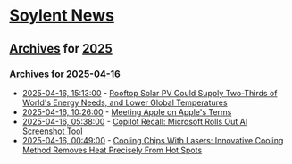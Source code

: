 # [Soylent News](../../../README.md)

## [Archives](../../index.md) for [2025](../index.md)

### [Archives](../../index.md) for [2025-04-16](index.md)

* [2025-04-16, 15:13:00](https://soylentnews.org/article.pl?sid=25/04/16/1143246&from=rss) - [Rooftop Solar PV Could Supply Two-Thirds of World's Energy Needs, and Lower Global Temperatures](https://soylentnews.org/article.pl?sid=25/04/16/1143246&from=rss)
* [2025-04-16, 10:26:00](https://soylentnews.org/article.pl?sid=25/04/15/1018214&from=rss) - [Meeting Apple on Apple's Terms](https://soylentnews.org/article.pl?sid=25/04/15/1018214&from=rss)
* [2025-04-16, 05:38:00](https://soylentnews.org/article.pl?sid=25/04/15/0119244&from=rss) - [Copilot Recall: Microsoft Rolls Out AI Screenshot Tool](https://soylentnews.org/article.pl?sid=25/04/15/0119244&from=rss)
* [2025-04-16, 00:49:00](https://soylentnews.org/article.pl?sid=25/04/15/0115256&from=rss) - [Cooling Chips With Lasers: Innovative Cooling Method Removes Heat Precisely From Hot Spots](https://soylentnews.org/article.pl?sid=25/04/15/0115256&from=rss)
